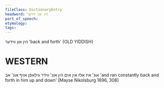 ```yaml
---
fileClass: DictionaryEntry
headword: הין און ווידער
part_of_speech: 
etymology: 
tags: 
---
```

הין און ווידער
'back and forth'
{OLD YIDDISH}

WESTERN
========

אונ' איז אלז אין אים הין אונ' ווידר גילאפֿן אויף אונ' אב
'and ran constantly back and forth in him up and down'
[Mayse Nikolsburg 1696, 308]